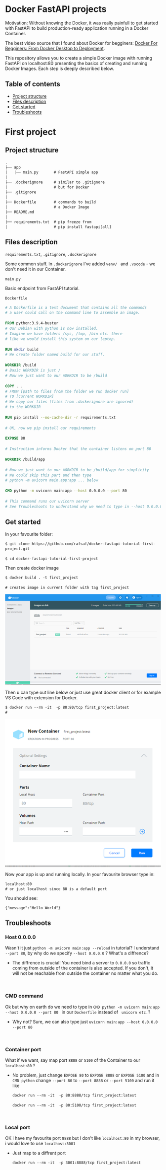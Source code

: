 # Docker FastAPI projects

Motivation: Without knowing the Docker, it was really painfull to get started with FastAPI to build production-ready application running in a Docker Container.

The best video source that I found about Docker for begginers: [Docker For Begginers: From Docker Desktop to Deployment](https://www.youtube.com/watch?v=i7ABlHngi1Q&t=2065s).

This repository allows you to create a simple Docker image with running FastAPI on localhost:80 presenting the basics of creating and running Docker Images. Each step is deeply described below.

## Table of contents

- [Project structure](#project-structure)
- [Files description](#files-description)
- [Get started](#get-started)
- [Troubleshoots](#troubleshoots)

# First project

## Project structure

```
.
├── app
|   |── main.py       # FastAPI simple app
|
├── .dockerignore     # similar to .gitignore
|                     # but for Docker
├── .gitignore
|
├── Dockerfile        # commands to build
|                     # a Docker Image
├── README.md
|
├── requirements.txt  # pip freeze from
|                     # pip install fastapi[all]
```

## Files description

`requirements.txt`, `.gitignore`, `.dockerignore `

Some common stuff. In `.dockerignore` I've added `venv/ ` and `.vscode` - we don't need it in our Container.

`main.py`

Basic endpoint from FastAPI tutorial.

`Dockerfile`

```dockerfile
# A Dockerfile is a text document that contains all the commands
# a user could call on the command line to assemble an image.

FROM python:3.9.4-buster
# Our Debian with python is now installed.
# Imagine we have folders /sys, /tmp, /bin etc. there
# like we would install this system on our laptop.

RUN mkdir build
# We create folder named build for our stuff.

WORKDIR /build
# Basic WORKDIR is just /
# Now we just want to our WORKDIR to be /build

COPY . .
# FROM [path to files from the folder we run docker run]
# TO [current WORKDIR]
# We copy our files (files from .dockerignore are ignored)
# to the WORKDIR

RUN pip install --no-cache-dir -r requirements.txt

# OK, now we pip install our requirements

EXPOSE 80

# Instruction informs Docker that the container listens on port 80

WORKDIR /build/app

# Now we just want to our WORKDIR to be /build/app for simplicity
# We could skip this part and then type
# python -m uvicorn main.app:app ... below

CMD python -m uvicorn main:app --host 0.0.0.0 --port 80

# This command runs our uvicorn server
# See Troubleshoots to understand why we need to type in --host 0.0.0.0 and --port 80
```

## Get started

In your favourite folder:

```
$ git clone https://github.com/rafsaf/docker-fastapi-tutorial-first-project.git

$ cd docker-fastapi-tutorial-first-project
```

Then create docker image

```
$ docker build . -t first_project

# creates image in current folder with tag first_project
```

<img src="https://raw.githubusercontent.com/rafsaf/docker-fastapi-projects/main/images/first_project/first_project_1.png" width=600 />

Then u can type out line below or just use great docker client or for example VS Code with extension for Docker.

```
$ docker run --rm -it  -p 80:80/tcp first_project:latest
#
```

<img src="https://raw.githubusercontent.com/rafsaf/docker-fastapi-projects/main/images/first_project/first_project_2.png" />

Now your app is up and running locally. In your favourite browser type in:

```
localhost:80
# or just localhost since 80 is a default port
```

You should see:

```
{"message":"Hello World"}
```

## Troubleshoots

### Host 0.0.0.0

Wasn't it just `python -m uvicorn main:app --reload` in tutorial? I understand `--port 80`, by why do we specify `--host 0.0.0.0` ? What's a diffrence?

- The diffrence is crucial! You need bind a server to `0.0.0.0` so traffic coming from outside of the container is also accepted. If you don't, it will not be reachable from outside the container no matter what you do.

<br>

### CMD command

Ok but why on earth do we need to type in `CMD python -m uvicorn main:app --host 0.0.0.0 --port 80 ` in our `Dockerfile` instead of ` unicorn etc.`?

- Why not? Sure, we can also type just `uvicorn main:app --host 0.0.0.0 --port 80`

<br>

### Container port

What if we want, say map port `8888` or `5100` of the Container to our `localhost:80` ?

- No problem, just change `EXPOSE 80` to `EXPOSE 8888` or `EXPOSE 5100` and in ` CMD python` change `--port 80` to `--port 8888` or `--port 5100` and run it like

  ```
  docker run --rm -it  -p 80:8888/tcp first_project:latest

  docker run --rm -it  -p 80:5100/tcp first_project:latest
  ```

<br>

### Local port

OK i have my favourite port `8888` but I don't like `localhost:80` in my browser, i would love to use `localhost:3001`

- Just map to a diffrent port

  ```
  docker run --rm -it  -p 3001:8888/tcp first_project:latest
  ```
